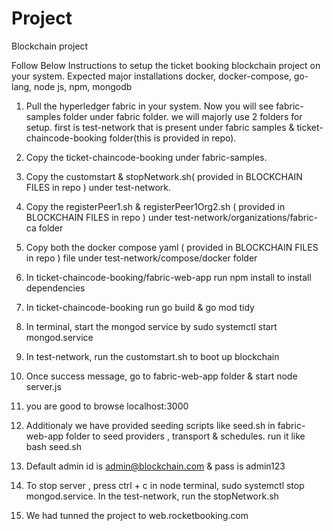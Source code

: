 # Project
Blockchain project


Follow Below Instructions to setup the ticket booking blockchain project on your system.
Expected major installations docker, docker-compose, go-lang, node js, npm, mongodb


1) Pull the hyperledger fabric in your system. Now you will see fabric-samples folder under fabric folder.
    we will majorly use 2 folders for setup. first is test-network that is present under fabric samples & ticket-chaincode-booking folder(this is provided in repo).
2) Copy the ticket-chaincode-booking under fabric-samples.
3) Copy the customstart & stopNetwork.sh( provided in BLOCKCHAIN FILES in repo ) under test-network.
4) Copy the registerPeer1.sh & registerPeer1Org2.sh ( provided in BLOCKCHAIN FILES in repo ) under test-network/organizations/fabric-ca folder
5) Copy both the docker compose yaml ( provided in BLOCKCHAIN FILES in repo ) file under test-network/compose/docker folder

6) In ticket-chaincode-booking/fabric-web-app run npm install to install dependencies
7) In ticket-chaincode-booking run go build & go mod tidy
8) In terminal, start the mongod service by sudo systemctl start mongod.service
9) In test-network, run the customstart.sh to boot up blockchain
10) Once success message, go to fabric-web-app folder & start node server.js
11) you are good to browse localhost:3000
12) Additionaly we have provided seeding scripts like seed.sh in fabric-web-app folder to seed providers , transport & schedules. run it like bash seed.sh
13) Default admin id is admin@blockchain.com & pass is admin123
14) To stop server , press ctrl + c in node terminal, sudo systemctl stop mongod.service. In the test-network, run the stopNetwork.sh
15) We had tunned the project to web.rocketbooking.com
 
